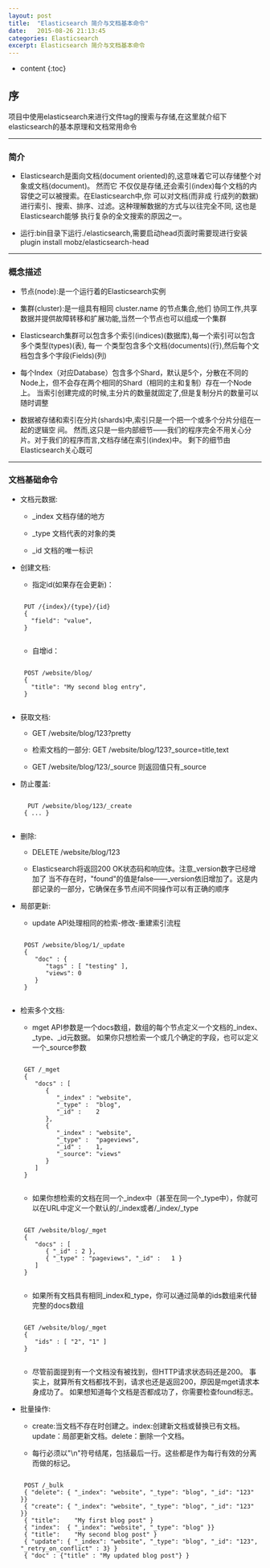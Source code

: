 ```yaml
---
layout: post
title:  "Elasticsearch 简介与文档基本命令"
date:   2015-08-26 21:13:45
categories: Elasticsearch
excerpt: Elasticsearch 简介与文档基本命令
---
```


* content
{:toc}


## 序

项目中使用elasticsearch来进行文件tag的搜索与存储,在这里就介绍下elasticsearch的基本原理和文档常用命令

---

### 简介

 * Elasticsearch是面向文档(document oriented)的,这意味着它可以存储整个对象或文档(document)。
然而它 不仅仅是存储,还会索引(index)每个文档的内容使之可以被搜索。在Elasticsearch中,你
可以对文档(而非成 行成列的数据)进行索引、搜索、排序、过滤。这种理解数据的方式与以往完全不同,
这也是Elasticsearch能够 执行复杂的全文搜索的原因之一。

 * 运行:bin目录下运行./elasticsearch,需要启动head页面时需要现进行安装plugin install mobz/elasticsearch-head

---

### 概念描述

 * 节点(node):是一个运行着的Elasticsearch实例

 * 集群(cluster):是一组具有相同 cluster.name 的节点集合,他们 协同工作,共享数据并提供故障转移和扩展功能,当然一个节点也可以组成一个集群

 * Elasticsearch集群可以包含多个索引(indices)(数据库),每一个索引可以包含多个类型(types)(表),
    每一 个类型包含多个文档(documents)(行),然后每个文档包含多个字段(Fields)(列)

 * 每个Index（对应Database）包含多个Shard，默认是5个，分散在不同的Node上，但不会存在两个相同的Shard（相同的主和复制）存在一个Node上。
    当索引创建完成的时候,主分片的数量就固定了,但是复制分片的数量可以随时调整

 * 数据被存储和索引在分片(shards)中,索引只是一个把一个或多个分片分组在一起的逻辑空 间。
    然而,这只是一些内部细节——我们的程序完全不用关心分片。对于我们的程序而言,文档存储在索引(index)中。
    剩下的细节由Elasticsearch关心既可

---

### 文档基础命令

 * 文档元数据:

    * _index	文档存储的地方

    * _type	文档代表的对象的类

    * _id	文档的唯一标识

 * 创建文档:

    * 指定id(如果存在会更新)：
    <pre><code>
    PUT /{index}/{type}/{id}
    {
      "field": "value",
    }
    </code></pre>

    * 自增id：
    <pre><code>
    POST /website/blog/
    {
      "title": "My second blog entry",
    }
    </code></pre>

 * 获取文档:

    * GET /website/blog/123?pretty

    * 检索文档的一部分:
    GET /website/blog/123?_source=title,text

    * GET /website/blog/123/_source
    则返回值只有_source

 * 防止覆盖:
     <pre><code>
     PUT /website/blog/123/_create
    { ... }
    </code></pre>

 * 删除:

    * DELETE /website/blog/123

    *  Elasticsearch将返回200 OK状态码和响应体。注意_version数字已经增加了
    当不存在时，"found"的值是false——_version依旧增加了。这是内部记录的一部分，它确保在多节点间不同操作可以有正确的顺序

 * 局部更新:

    * update API处理相同的检索-修改-重建索引流程
    <pre><code>
    POST /website/blog/1/_update
    {
       "doc" : {
          "tags" : [ "testing" ],
          "views": 0
       }
    }
    </code></pre>

 * 检索多个文档:

    * mget API参数是一个docs数组，数组的每个节点定义一个文档的_index、_type、_id元数据。
    如果你只想检索一个或几个确定的字段，也可以定义一个_source参数
    <pre><code>
    GET /_mget
    {
       "docs" : [
          {
             "_index" : "website",
             "_type" :  "blog",
             "_id" :    2
          },
          {
             "_index" : "website",
             "_type" :  "pageviews",
             "_id" :    1,
             "_source": "views"
          }
       ]
    }
    </code></pre>

    * 如果你想检索的文档在同一个_index中（甚至在同一个_type中），你就可以在URL中定义一个默认的/_index或者/_index/_type
    <pre><code>
    GET /website/blog/_mget
    {
       "docs" : [
          { "_id" : 2 },
          { "_type" : "pageviews", "_id" :   1 }
       ]
    }
    </code></pre>

    * 如果所有文档具有相同_index和_type，你可以通过简单的ids数组来代替完整的docs数组
    <pre><code>
    GET /website/blog/_mget
    {
       "ids" : [ "2", "1" ]
    }
    </code></pre>

    * 尽管前面提到有一个文档没有被找到，但HTTP请求状态码还是200。
    事实上，就算所有文档都找不到，请求也还是返回200，原因是mget请求本身成功了。
    如果想知道每个文档是否都成功了，你需要检查found标志。

 * 批量操作:

    * create:当文档不存在时创建之。index:创建新文档或替换已有文档。update：局部更新文档。delete：删除一个文档。

    * 每行必须以"\n"符号结尾，包括最后一行。这些都是作为每行有效的分离而做的标记。
    <pre><code>
    POST /_bulk
    { "delete": { "_index": "website", "_type": "blog", "_id": "123" }}
    { "create": { "_index": "website", "_type": "blog", "_id": "123" }}
    { "title":    "My first blog post" }
    { "index":  { "_index": "website", "_type": "blog" }}
    { "title":    "My second blog post" }
    { "update": { "_index": "website", "_type": "blog", "_id": "123", "_retry_on_conflict" : 3} }
    { "doc" : {"title" : "My updated blog post"} }
    </code></pre>